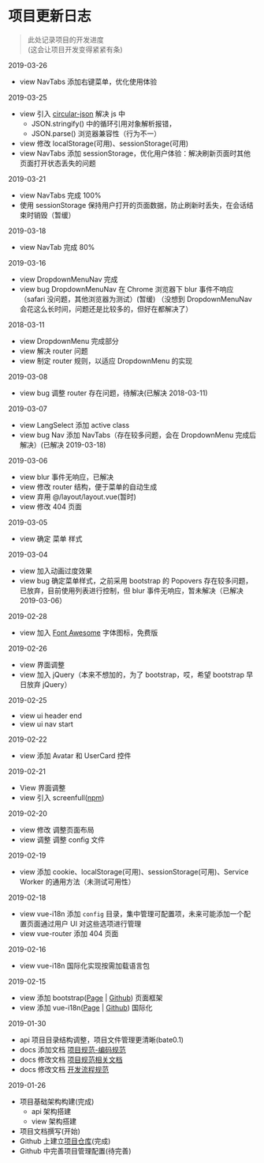 # 项目更新日志

> 此处记录项目的开发进度  
> (这会让项目开发变得紧紧有条)

2019-03-26

* view NavTabs 添加右键菜单，优化使用体验

2019-03-25

* view 引入 [circular-json](https://github.com/WebReflection/circular-json) 解决 js 中
    * JSON.stringify() 中的循环引用对象解析报错，
    * JSON.parse() 浏览器兼容性（行为不一）
* view 修改 localStorage(可用)、sessionStorage(可用)
* view NavTabs 添加 sessionStorage，优化用户体验：解决刷新页面时其他页面打开状态丢失的问题

2019-03-21

* view NavTabs 完成 100%
* 使用 sessionStorage 保持用户打开的页面数据，防止刷新时丢失，在会话结束时销毁（暂缓）

2019-03-18

* view NavTab 完成 80%

2019-03-16

* view DropdownMenuNav 完成
* view bug DropdownMenuNav 在 Chrome 浏览器下 blur 事件不响应（safari 没问题，其他浏览器为测试）(暂缓)
（没想到 DropdownMenuNav 会花这么长时间，问题还是比较多的，但好在都解决了）

2018-03-11

* view DropdownMenu 完成部分
* view 解决 router 问题
* view 制定 router 规则，以适应 DropdownMenu 的实现

2019-03-08

* view bug 调整 router 存在问题，待解决(已解决 2018-03-11)

2019-03-07

* view LangSelect 添加 active class
* view bug Nav 添加 NavTabs（存在较多问题，会在 DropdownMenu 完成后解决）(已解决 2019-03-18)

2019-03-06

* view blur 事件无响应，已解决
* view 修改 router 结构，便于菜单的自动生成
* view 弃用 @/layout/layout.vue(暂时)
* view 修改 404 页面

2019-03-05

* view 确定 菜单 样式

2019-03-04

* view 加入动画过度效果
* view bug 确定菜单样式，之前采用 bootstrap 的 Popovers 存在较多问题，已放弃，目前使用列表进行控制，但 blur 事件无响应，暂未解决（已解决 2019-03-06）

2019-02-28

* view 加入 [Font Awesome](https://fontawesome.com) 字体图标，免费版

2019-02-26

* view 界面调整
* view 加入 jQuery（本来不想加的，为了 bootstrap，哎，希望 bootstrap 早日放弃 jQuery）

2019-02-25

* view ui header end
* view ui nav start

2019-02-22

* view 添加 Avatar 和 UserCard 控件

2019-02-21

* View 界面调整
* view 引入 screenfull([npm](https://www.npmjs.com/package/screenfull))

2019-02-20

* view 修改 调整页面布局
* view 调整 调整 config 文件

2019-02-19

* view 添加 cookie、localStorage(可用)、sessionStorage(可用)、Service Worker 的通用方法（未测试可用性）

2019-02-18

* view vue-i18n 添加 `config` 目录，集中管理可配置项，未来可能添加一个配置页面通过用户 UI 对这些选项进行管理
* view vue-router 添加 404 页面

2019-02-16

* view vue-i18n 国际化实现按需加载语言包

2019-02-15

* view 添加 bootstrap([Page](https://getbootstrap.com) | [Github](https://github.com/twbs/bootstrap)) 页面框架
* view 添加 vue-i18n([Page](https://kazupon.github.io/vue-i18n/) | [Github](https://github.com/kazupon/vue-i18n)) 国际化

2019-01-30

* api 项目目录结构调整，项目文件管理更清晰(bate0.1)
* docs 添加文档 [项目规范-编码规范](Standard/CodingStandards.md)
* docs 修改文档 [项目规范相关文档](Standard/README.md)
* docs 修改文档 [开发流程规范](Standard/DevelopStandards.md)


2019-01-26

* 项目基础架构构建(完成)  
    * api 架构搭建
    * view 架构搭建
* 项目文档撰写(开始)
* Github 上建立[项目仓库](https://github.com/WarehouseManagementSystem/WMS)(完成)
* Github 中完善项目管理配置(待完善)